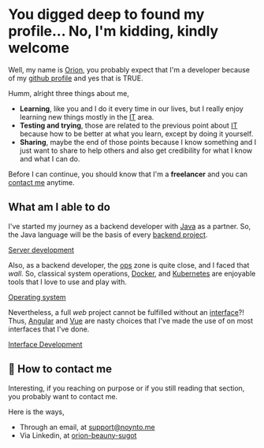 # You digged deep to found my profile... No, I'm kidding, kindly welcome

Well, my name is [Orion](https://en.wikipedia.org/wiki/Orion_(constellation)), you probably expect that I'm a developer because of my [github profile](https://github.com/noynto) and yes that is TRUE.

Humm, alright three things about me,

- **Learning**, like you and I do it every time in our lives, but I really enjoy learning new things mostly in the [IT](https://en.wikipedia.org/wiki/Information_technology) area.
- **Testing and trying**, those are related to the previous point about [IT](https://en.wikipedia.org/wiki/Information_technology) because how to be better at what you learn, except by doing it yourself.
- **Sharing**, maybe the end of those points because I know something and I just want to share to help others and also get credibility for what I know and what I can do.

Before I can continue, you should know that I'm a **freelancer** and you can [contact me](#how-to-contact-me) anytime.

## What am I able to do

I've started my journey as a backend developer with [Java](https://en.wikipedia.org/wiki/Java_(programming_language)) as a partner. So, the Java language will be the basis of every [backend project](docs/server.md).

[Server development](docs/server.md)

Also, as a backend developer, the [ops](docs/operator.md) zone is quite close, and I faced that *wall*. So, classical system operations, [Docker](https://www.docker.com/), and [Kubernetes](https://kubernetes.io/) are enjoyable tools that I love to use and play with.

[Operating system](docs/operator.md)

Nevertheless, a full *web* project cannot be fulfilled without an [interface](docs/interface.md)?! Thus, [Angular](https://angular.dev/) and [Vue](https://vuejs.org/) are nasty choices that I've made the use of on most interfaces that I've done.

[Interface Development](docs/interface.md)

## 🎊 How to contact me

Interesting, if you reaching on purpose or if you still reading that section, you probably want to contact me.

Here is the ways,

- Through an email, at [support@noynto.me](mailto:support@noynto.me)
- Via Linkedin, at [orion-beauny-sugot](https://www.linkedin.com/in/orion-beauny-sugot)

